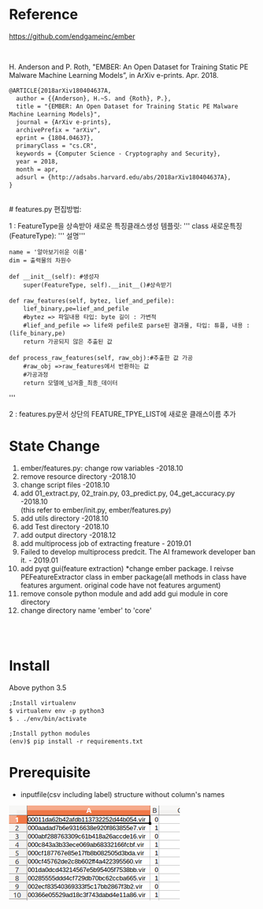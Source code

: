 # Reference
https://github.com/endgameinc/ember  

<br />

H. Anderson and P. Roth, "EMBER: An Open Dataset for Training Static PE Malware Machine Learning Models”, in ArXiv e-prints. Apr. 2018.  

```
@ARTICLE{2018arXiv180404637A,  
  author = {{Anderson}, H.~S. and {Roth}, P.},  
  title = "{EMBER: An Open Dataset for Training Static PE Malware Machine Learning Models}",  
  journal = {ArXiv e-prints},  
  archivePrefix = "arXiv",  
  eprint = {1804.04637},  
  primaryClass = "cs.CR",  
  keywords = {Computer Science - Cryptography and Security},  
  year = 2018,  
  month = apr,  
  adsurl = {http://adsabs.harvard.edu/abs/2018arXiv180404637A},  
}  
```  

<br />
# features.py 편집방법:

1 : FeatureType을 상속받아 새로운 특징클래스생성 
템플릿:
'''
class 새로운특징(FeatureType):
    ''' 설명'''

    name = '알아보기쉬운 이름'
    dim = 출력물의 차원수

    def __init__(self): #생성자
        super(FeatureType, self).__init__()#상속받기

    def raw_features(self, bytez, lief_and_pefile):
        lief_binary,pe=lief_and_pefile
        #bytez => 파일내용 타입: byte 길이 : 가변적
        #lief_and_pefile => life와 pefile로 parse된 결과물, 타입: 튜플, 내용 : (life_binary,pe)
        return 가공되지 않은 추출된 값

    def process_raw_features(self, raw_obj):#추출한 값 가공
        #raw_obj =>raw_features에서 반환하는 값
        #가공과정
        return 모델에_넘겨줄_최종_데이터
'''

2 : features.py문서 상단의 FEATURE_TPYE_LIST에 새로운 클래스이름 추가

# State Change
1. ember/features.py: change row variables -2018.10  
2. remove resource directory -2018.10  
3. change script files -2018.10  
4. add 01_extract.py, 02_train.py, 03_predict.py, 04_get_accuracy.py  -2018.10   
(this refer to ember/init.py, ember/features.py)
5. add utils directory  -2018.10 
6. add Test directory  -2018.10 
7. add output directory -2018.12   
8. add multiprocess job of extracting freature - 2019.01
9. Failed to develop multiprocess predcit. The AI framework developer ban it. - 2019.01
10. add pyqt gui(feature extraction)
    *change ember package. I reivse PEFeatureExtractor class in ember package(all methods in class have features argument. original code have not features argument)
11. remove console python module and add add gui module in core directory
12. change directory name 'ember' to 'core'

<br />
<br />

# Install
Above python 3.5    
```
;Install virtualenv
$ virtualenv env -p python3
$ . ./env/bin/activate
```
  
```
;Install python modules
(env)$ pip install -r requirements.txt
```

# Prerequisite
* inputfile(csv including label) structure without column's names  

![traindata_label](screenshot/traindata_label.png)